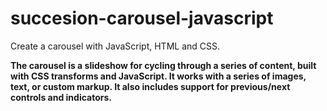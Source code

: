 # succesion-carousel-javascript

Create a carousel with JavaScript, HTML and CSS.

**The carousel is a slideshow for cycling through a series of content, built with CSS transforms and JavaScript. It works with a series of images, text, or custom markup. It also includes support for previous/next controls and indicators.**

